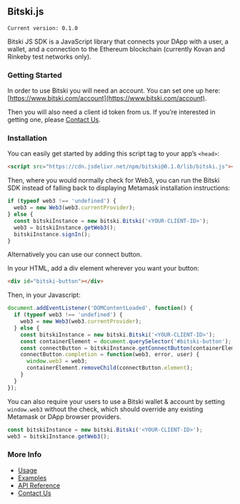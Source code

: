 ## Bitski.js

`Current version: 0.1.0`

Bitski JS SDK is a JavaScript library that connects your DApp with a user, a wallet, and a connection to the Ethereum blockchain (currently Kovan and Rinkeby test networks only).

### Getting Started

In order to use Bitski you will need an account. You can set one up here: [https://www.bitski.com/account](https://www.bitski.com/account).

Then you will also need a client id token from us. If you’re interested in getting one, please [Contact Us](https://www.bitski.com).

### Installation

You can easily get started by adding this script tag to your app’s `<head>`:

```html
<script src="https://cdn.jsdelivr.net/npm/bitski@0.1.0/lib/bitski.js"></script>
```

Then, where you would normally check for Web3, you can run the Bitski SDK instead of falling back to displaying Metamask installation instructions:

```javascript
if (typeof web3 !== 'undefined') {
  web3 = new Web3(web3.currentProvider);
} else {
  const bitskiInstance = new bitski.Bitski('<YOUR-CLIENT-ID>');
  web3 = bitskiInstance.getWeb3();
  bitskiInstance.signIn();
}
```

Alternatively you can use our connect button.

In your HTML, add a div element wherever you want your button:

```html
<div id="bitski-button"></div>
```

Then, in your Javascript:

```javascript
document.addEventListener('DOMContentLoaded', function() {
  if (typeof web3 !== 'undefined') {
    web3 = new Web3(web3.currentProvider);
  } else {
    const bitskiInstance = new bitski.Bitski('<YOUR-CLIENT-ID>');
    const containerElement = document.querySelector('#bitski-button');
    const connectButton = bitskiInstance.getConnectButton(containerElement);
    connectButton.completion = function(web3, error, user) {
      window.web3 = web3;
      containerElement.removeChild(connectButton.element);
    }
  }
});
```

You can also require your users to use a Bitski wallet & account by setting `window.web3` without the check, which should override any existing Metamask or DApp browser providers.

```javascript
const bitskiInstance = new bitski.Bitski('<YOUR-CLIENT-ID>');
web3 = bitskiInstance.getWeb3();
```

### More Info
* [Usage](usage.md)
* [Examples](examples.md)
* [API Reference](api/index.md)
* [Contact Us](http://bitski.co)

